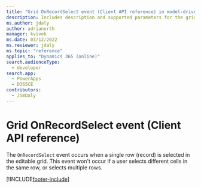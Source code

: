 ```yaml
---
title: "Grid OnRecordSelect event (Client API reference) in model-driven apps| MicrosoftDocs"
description: Includes description and supported parameters for the grid OnRecordSelect event.
ms.author: jdaly
author: adrianorth
manager: kvivek
ms.date: 03/12/2022
ms.reviewer: jdaly
ms.topic: "reference"
applies_to: "Dynamics 365 (online)"
search.audienceType: 
  - developer
search.app: 
  - PowerApps
  - D365CE
contributors:
  - JimDaly
---
```

# Grid OnRecordSelect event (Client API reference)

The `OnRecordSelect` event occurs when a single row (record) is selected in the editable grid. This event won't occur if a user selects different cells in the same row, or selects multiple rows. 





[!INCLUDE[footer-include](../../../../../includes/footer-banner.md)]